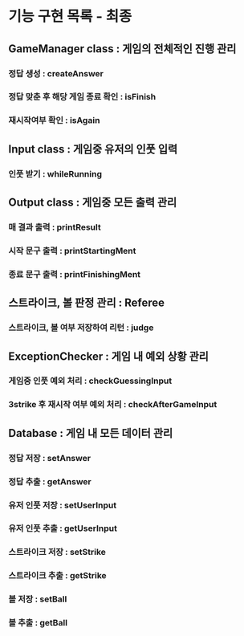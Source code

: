 # 기능 구현 목록 - 최종
## GameManager class : 게임의 전체적인 진행 관리
### 정답 생성 : createAnswer
### 정답 맞춘 후 해당 게임 종료 확인 : isFinish
### 재시작여부 확인 : isAgain
## Input class : 게임중 유저의 인풋 입력
### 인풋 받기 : whileRunning
## Output class : 게임중 모든 출력 관리
### 매 결과 출력 : printResult
### 시작 문구 출력 : printStartingMent
### 종료 문구 출력 : printFinishingMent
## 스트라이크, 볼 판정 관리 : Referee
### 스트라이크, 볼 여부 저장하여 리턴 : judge
## ExceptionChecker : 게임 내 예외 상황 관리
### 게임중 인풋 예외 처리 : checkGuessingInput
### 3strike 후 재시작 여부 예외 처리 : checkAfterGameInput
## Database : 게임 내 모든 데이터 관리
### 정답 저장 : setAnswer
### 정답 추출 : getAnswer
### 유저 인풋 저장 : setUserInput
### 유저 인풋 추출 : getUserInput
### 스트라이크 저장 : setStrike
### 스트라이크 추출 : getStrike
### 볼 저장 : setBall
### 볼 추출 : getBall